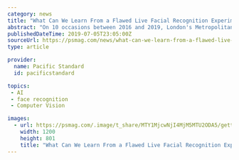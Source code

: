 ```yaml
---
category: news
title: "What Can We Learn From a Flawed Live Facial Recognition Experiment?"
abstract: "On 10 occasions between 2016 and 2019, London's Metropolitan Police Service tested the use of live facial recognition (LFR) to match thousands of faces in public spaces with offenders on a watch list. They conducted these trials at soccer matches, music ..."
publishedDateTime: 2019-07-05T23:05:00Z
sourceUrl: https://psmag.com/news/what-can-we-learn-from-a-flawed-live-facial-recognition-experiment
type: article

provider:
  name: Pacific Standard
  id: pacificstandard

topics:
 - AI
 - face recognition
 - Computer Vision

images:
  - url: https://psmag.com/.image/t_share/MTY1MjcwNjI4MjM5MTU2ODA5/gettyimages-642370588.jpg
    width: 1200
    height: 801
    title: "What Can We Learn From a Flawed Live Facial Recognition Experiment?"
---
```

